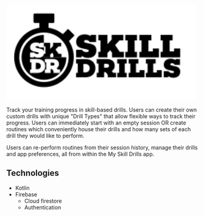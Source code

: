 <img src="./SkillDrills-final.svg" width="500">

Track your training progress in skill-based drills. Users can create their own custom drills with unique "Drill Types" that allow flexible ways to track their progress. Users can immediately start with an empty session OR create routines which conveniently house their drills and how many sets of each drill they would like to perform.

Users can re-perform routines from their session history, manage their drills and app preferences, all from within the My Skill Drills app.

## Technologies
- Kotlin
- Firebase
  - Cloud firestore
  - Authentication
